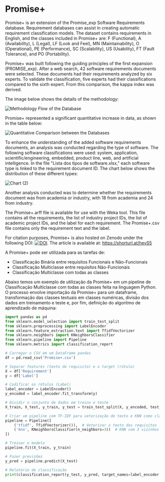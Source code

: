 # Promise+

Promise+ is an extension of the Promise_exp Software Requirements database. Requirement databases can assist in creating automatic requirement classification models. The dataset contains requirements in English, and the classes included in Promise+ are: F (Functional), A (Availability), L (Legal), LF (Look and Feel), MN (Maintainability), O (Operational), PE (Performance), SC (Scalability), US (Usability), FT (Fault Tolerance), and PO (Portability).

Promise+ was built following the guiding principles of the first expansion (PROMISE_exp). After a web search, 42 software requirements documents were selected. These documents had their requirements analyzed by six experts. To validate the classification, five experts had their classifications compared to the sixth expert. From this comparison, the kappa index was derived.

The image below shows the details of the methodology:

![Methodology Flow of the Database](https://github.com/user-attachments/assets/4caa0d20-bf41-4bd0-bad0-0c8a5091336a)

Promise+ represented a significant quantitative increase in data, as shown in the table below:

![Quantitative Comparison between the Databases](https://github.com/user-attachments/assets/450a0717-d378-4e12-aad4-a24a04addc3e)

To enhance the understanding of the added software requirements documents, an analysis was conducted regarding the type of software. The following software classifications were used: system, application, scientific/engineering, embedded, product line, web, and artificial intelligence. In the file "Lista dos tipos de software.xlsx," each software type is linked to the requirement document ID. The chart below shows the distribution of these different types:

![Chart (2)](https://github.com/user-attachments/assets/370e8ee4-20e5-4d27-acaf-e7f239e653a6)

Another analysis conducted was to determine whether the requirements document was from academia or industry, with 18 from academia and 24 from industry.

The Promise+.arff file is available for use with the Weka tool. This file contains all the requirements, the list of industry project IDs, the list of academic project IDs, and the label for each requirement. The Promise+.csv file contains only the requirement text and the label.

For citation purposes, Promise+ is also hosted on Zenodo under the following DOI: [![DOI](https://zenodo.org/badge/DOI/10.5281/zenodo.12805484.svg)](https://doi.org/10.5281/zenodo.12805484). The article is available at: https://shorturl.at/heyS5

A Promise+ pode ser utilizada para as tarefas de:
  - Classificação Binária entre requisitos Funcionais e Não-Funcionais
  - Classificação Multiclasse entre requisitos Não-Funcionais
  - Classificação Multiclasse com todas as classes

Abaixo temos um exemplo de utilização da Promise+ em um pipeline de Classificação Multiclasse com todas as classes feita na linguagem Python. O processo envolve importação da Promise+ para um dataframe, transformação das classes textuais em classes numéricas, divisão dos dados em treinamento e teste e, por fim, definição do algoritmo de aprendizado de máquina:

```python
import pandas as pd
from sklearn.model_selection import train_test_split
from sklearn.preprocessing import LabelEncoder
from sklearn.feature_extraction.text import TfidfVectorizer
from sklearn.neighbors import KNeighborsClassifier
from sklearn.pipeline import Pipeline
from sklearn.metrics import classification_report

# Carregar o CSV em um DataFrame pandas
df = pd.read_csv('Promise+.csv')

# Separar features (texto do requisito) e o target (rótulo)
X = df['Requirement']
y = df['Label']

# Codificar os rótulos (Label)
label_encoder = LabelEncoder()
y_encoded = label_encoder.fit_transform(y)

# Dividir o conjunto de dados em treino e teste
X_train, X_test, y_train, y_test = train_test_split(X, y_encoded, test_size=0.2, random_state=42)

# Criar um pipeline com TF-IDF para vetorização de texto e KNN como classificador
pipeline = Pipeline([
    ('tfidf', TfidfVectorizer()),  # Vetorizar o texto dos requisitos
    ('knn', KNeighborsClassifier(n_neighbors=3))  # KNN com 3 vizinhos
])

# Treinar o modelo
pipeline.fit(X_train, y_train)

# Fazer previsões
y_pred = pipeline.predict(X_test)

# Relatório de classificação
print(classification_report(y_test, y_pred, target_names=label_encoder.classes_))

